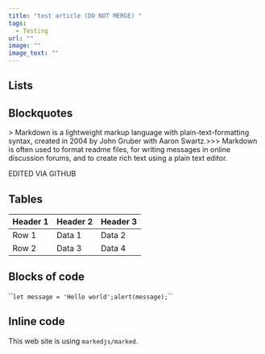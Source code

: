 ```yaml
---
title: "test article (DO NOT MERGE) "
tags:
  - Testing
url: ""
image: ""
image_text: ""
---
```


## Lists

## Blockquotes

\> Markdown is a lightweight markup language with plain-text-formatting syntax, created in 2004 by John Gruber with Aaron Swartz.>>> Markdown is often used to format readme files, for writing messages in online discussion forums, and to create rich text using a plain text editor.

EDITED VIA GITHUB

## Tables

| Header 1 | Header 2 | Header 3 |
|----------|----------|----------|
| Row 1 | Data 1 | Data 2 |
| Row 2 | Data 3 | Data 4 |

## Blocks of code

\`\``let message = 'Hello world';alert(message);`\`\`

## Inline code

This web site is using `markedjs/marked`.
